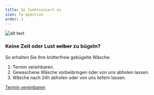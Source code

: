 ```yaml
---
title: So funktioniert es
icon: fa-question
order: 1
---
```


![alt text](https://buegeln.services/assets/images/buegelservice.jpg "Bügelservice St.Gallen")

### Keine Zeit oder Lust <s>selber</s> zu bügeln?  

So erhalten Sie Ihre knitterfreie gebügelte Wäsche:
1. Termin vereinbaren.
2. Gewaschene Wäsche vorbeibringen oder von uns abholen lassen.
3. Wäsche nach 24h abholen oder von uns liefern lassen.


<a href="#kontakt" class="button scrolly">Termin vereinbaren</a>



